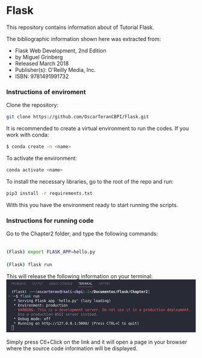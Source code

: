 # Flask
This repository contains information about of Tutorial Flask.

The bibliographic information shown here was extracted from:

- Flask Web Development, 2nd Edition
- by Miguel Grinberg
- Released March 2018
- Publisher(s): O'Reilly Media, Inc.
- ISBN: 9781491991732


### Instructions of enviroment

Clone the repository:
```bash
git clone https://github.com/OscarTeranCBPI/Flask.git
```

It is recommended to create a virtual environment to run the codes. If you work with conda:
``` bash
$ conda create -n <name>
```

To activate the environment:
```bash
conda activate <name>
```

To install the necessary libraries, go to the root of the repo and run:
``` bash
pip3 install -r requirements.txt
```

With this you have the environment ready to start running the scripts.

### Instructions for running code
Go to the Chapter2 folder, and type the following commands:  

```bash

(Flask) export FLASK_APP=hello.py

(Flask) flask run
```


This will release the following information on your terminal:
![Flask Run](/images/flask_run.png)

Simply press Ctl+Click on the link and it will open a page in your browser where the source code information will be displayed.
